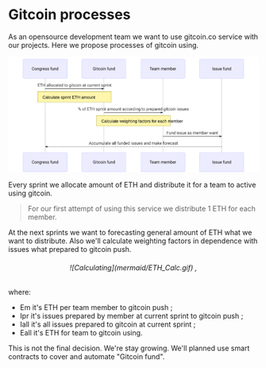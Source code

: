 # Gitcoin processes

As an opensource development team we want to use gitcoin.co service with our projects. Here we propose processes of gitcoin using.

![BP diagramm](mermaid/BP_diagramm.svg)

Every sprint we allocate amount of ETH and distribute it for a team to active using gitcoin.

> For our first attempt of using this service we distribute 1 ETH for each member.

At the next sprints we want to forecasting general amount of ETH what we want to distribute. Also we'll calculate weighting factors in dependence with issues what prepared to gitcoin push.

<h6 align="center">![Calculating](mermaid/ETH_Calc.gif) ,</h6>

where:
- Em it's ETH per team member to gitcoin push ;
- Ipr it's issues prepared by member at current sprint to gitcoin push ;
- Iall it's all issues prepared to gitcoin at current sprint ;
- Eall it's ETH for team to gitcoin using.


This is not the final decision. We're stay growing. We'll planned use smart contracts to cover and automate "Gitcoin fund".
